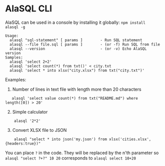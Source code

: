 # AlaSQL CLI 


AlaSQL can be used in a console by installing it globally: `npm install alasql -g` 


```
Usage:
  alasql "sql-statement" [ params ]        - Run SQL statement
  alasql --file file.sql [ params ]        - (or -f) Run SQL from file
  alasql --version                         - (or -v) Echo AlaSQL version
Samples:
  alasql 'select 2+2'
  alasql 'select count(*) from txt()' < city.txt
  alasql 'select * into xlsx("city.xlsx") from txt("city.txt")'
```




Examples:

1. Number of lines in text file with length more than 20 characters 

```
   alasql 'select value count(*) from txt("README.md") where length([0]) > 20'
```

2. Simple calculator

```
    alasql '2*2'
```

3. Convert XLSX file to JSON

```
    alasql "select * into json('my.json') from xlsx('cities.xlsx',{headers:true})"
```


You can place `?` in the code. They will be replaced by the n'th parameter so `alasql "select ?+?" 10 20` corresponds to `alasql select 10+20` 